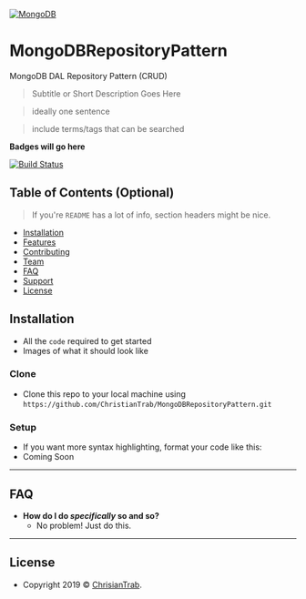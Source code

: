 

<a href="https://www.mongodb.com/"><img src="https://www.google.com/url?sa=i&source=images&cd=&ved=2ahUKEwjg1Li9oqfhAhVyMewKHfLDCrkQjRx6BAgBEAU&url=https%3A%2F%2Fwww.fool.com%2Fquote%2Fnasdaq%2Fmongodb%2Fmdb%2F&psig=AOvVaw3_DLM9W5gRFlKEHDeRUadT&ust=1553946098725379" title="MongoDB Repository Pattern" alt="MongoDB"></a>

<!-- [![FVCproductions](https://avatars1.githubusercontent.com/u/4284691?v=3&s=200)](http://fvcproductions.com) -->

# MongoDBRepositoryPattern
MongoDB DAL Repository Pattern (CRUD)

> Subtitle or Short Description Goes Here

> ideally one sentence

> include terms/tags that can be searched

**Badges will go here**

[![Build Status](http://img.shields.io/travis/badges/badgerbadgerbadger.svg?style=flat-square)](https://travis-ci.org/badges/badgerbadgerbadger)

## Table of Contents (Optional)

> If you're `README` has a lot of info, section headers might be nice.

- [Installation](#installation)
- [Features](#features)
- [Contributing](#contributing)
- [Team](#team)
- [FAQ](#faq)
- [Support](#support)
- [License](#license)




## Installation

- All the `code` required to get started
- Images of what it should look like

### Clone

- Clone this repo to your local machine using `https://github.com/ChristianTrab/MongoDBRepositoryPattern.git`

### Setup

- If you want more syntax highlighting, format your code like this:
- Coming Soon

---

## FAQ

- **How do I do *specifically* so and so?**
    - No problem! Just do this.

---

## License

- Copyright 2019 © <a href="http://www.christiantrab.dk" target="_blank">ChrisianTrab</a>.
